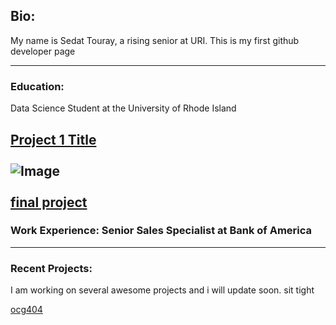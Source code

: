 ## Bio:
My name is Sedat Touray, a rising senior at URI. This is my first github developer page

---
### Education: 
Data Science Student at the University of Rhode Island

[Project 1 Title](https://sites.google.com/view/sedattouray/home?authuser=0)
<br><br>
![Image](images/IMG_0525.jpg?raw=true)
<br><br>
[final project](https://colab.research.google.com/drive/1WNVOYJxBbGMEsN_4z9hsCz7UDQjoZffJ#scrollTo=e8psenSdqa2R)
---
### Work Experience: Senior Sales Specialist at Bank of America


---
### Recent Projects: 
I am working on several awesome projects and i will update soon. sit tight


[ocg404](Ocg404%20final%20presentation(2).pdf)
